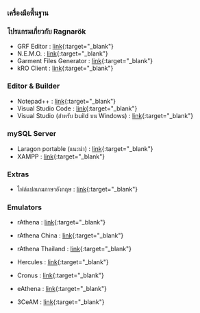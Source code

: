 ### เครื่องมือพื้นฐาน
### โปรแกรมเกี่ยวกับ Ragnarök

* GRF Editor : [link](https://rathena.org/board/files/file/2766-grf-editor/){:target="_blank"}
* N.E.M.O. : [link](https://gitlab.com/4144/Nemo/){:target="_blank"}
* Garment Files Generator : [link](https://github.com/X-EcutiOnner/Garment_Files_Generator){:target="_blank"}
* kRO Client : [link](http://nemo.herc.ws/downloads/){:target="_blank"}

### Editor & Builder

* Notepad++  : [link](https://notepad-plus-plus.org/downloads/){:target="_blank"}
* Visual Studio Code : [link](https://code.visualstudio.com/){:target="_blank"}
* Visual Studio (สำหรับ build บน Windows)  : [link](https://visualstudio.microsoft.com/){:target="_blank"}

### mySQL Server

* Laragon portable (แนะนำ)  : [link](https://laragon.org/download/){:target="_blank"}
* XAMPP : [link](https://www.apachefriends.org/index.html){:target="_blank"}

### Extras

* ไฟล์แปลเกมภาษาอังกฤษ : [link](https://github.com/llchrisll/ROenglishRE){:target="_blank"}

### Emulators

* rAthena : [link](https://github.com/rathena/rathena){:target="_blank"}
* rAthena China : [link](https://github.com/rAthenaCN/rAthenaCN){:target="_blank"}
* rAthena Thailand : [link](https://github.com/rAthena-Thailand/rathena){:target="_blank"}


* Hercules : [link](https://github.com/HerculesWS/Hercules){:target="_blank"}
* Cronus : [link](https://github.com/Cronus-Emulator/Cronus){:target="_blank"}


* eAthena : [link](https://github.com/eathena/eathena){:target="_blank"}
* 3CeAM : [link](https://github.com/3CeAM/3CeAM){:target="_blank"}
